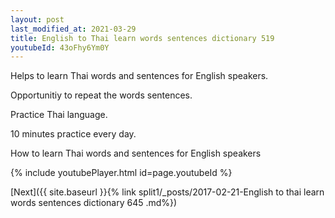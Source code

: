 ```yaml
---
layout: post
last_modified_at: 2021-03-29
title: English to Thai learn words sentences dictionary 519 
youtubeId: 43oFhy6Ym0Y
---
```

 
 
Helps to learn Thai words and sentences for English speakers.

Opportunitiy to repeat the words sentences. 

Practice Thai language. 
 
10 minutes practice every day. 
 
How to learn Thai words and sentences for English speakers 
 
{% include youtubePlayer.html id=page.youtubeId %}
 
 
[Next]({{ site.baseurl }}{% link  split1/_posts/2017-02-21-English to thai learn words sentences dictionary 645 .md%})
 
